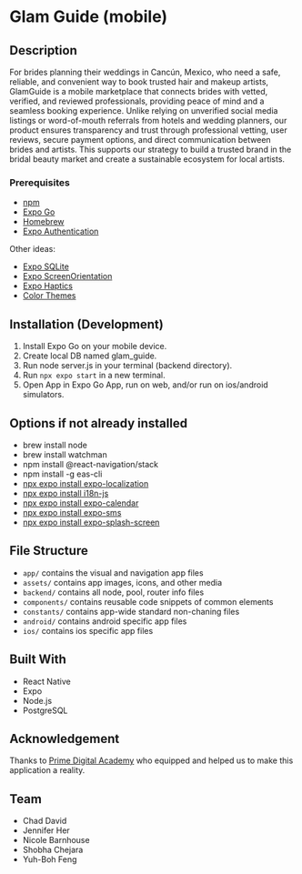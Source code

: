 # Glam Guide (mobile)

## Description

For brides planning their weddings in Cancún, Mexico, who need a safe, reliable, and convenient way to book trusted hair and makeup artists, GlamGuide is a mobile marketplace that connects brides with vetted, verified, and reviewed professionals, providing peace of mind and a seamless booking experience. Unlike relying on unverified social media listings or word-of-mouth referrals from hotels and wedding planners, our product ensures transparency and trust through professional vetting, user reviews, secure payment options, and direct communication between brides and artists. This supports our strategy to build a trusted brand in the bridal beauty market and create a sustainable ecosystem for local artists.

### Prerequisites

- [npm](https://www.npmjs.com)
- [Expo Go](https://docs.expo.dev)
- [Homebrew](https://brew.sh)
- [Expo Authentication](https://docs.expo.dev/develop/authentication/)

Other ideas:

- [Expo SQLite](https://docs.expo.dev/versions/latest/sdk/sqlite/)
- [Expo ScreenOrientation](https://docs.expo.dev/versions/latest/sdk/screen-orientation/)
- [Expo Haptics](https://docs.expo.dev/versions/latest/sdk/haptics/)
- [Color Themes](https://docs.expo.dev/develop/user-interface/color-themes/)

## Installation (Development)

1. Install Expo Go on your mobile device.
2. Create local DB named glam_guide.
3. Run node server.js in your terminal (backend directory).
4. Run `npx expo start` in a new terminal.
5. Open App in Expo Go App, run on web, and/or run on ios/android simulators.

## Options if not already installed

- brew install node
- brew install watchman
- npm install @react-navigation/stack
- npm install -g eas-cli
- [npx expo install expo-localization](https://docs.expo.dev/versions/latest/sdk/localization/)
- [npx expo install i18n-js](https://docs.expo.dev/guides/localization/)
- [npx expo install expo-calendar](https://docs.expo.dev/versions/latest/sdk/calendar/)
- [npx expo install expo-sms](https://docs.expo.dev/versions/latest/sdk/sms/)
- [npx expo install expo-splash-screen](https://docs.expo.dev/versions/latest/sdk/splash-screen/)

## File Structure

- `app/` contains the visual and navigation app files
- `assets/` contains app images, icons, and other media
- `backend/` contains all node, pool, router info files
- `components/` contains reusable code snippets of common elements
- `constants/` contains app-wide standard non-chaning files
- `android/` contains android specific app files
- `ios/` contains ios specific app files

## Built With

- React Native
- Expo
- Node.js
- PostgreSQL

## Acknowledgement

Thanks to [Prime Digital Academy](www.primeacademy.io) who equipped and helped us to make this application a reality.

## Team

- Chad David
- Jennifer Her
- Nicole Barnhouse
- Shobha Chejara
- Yuh-Boh Feng
